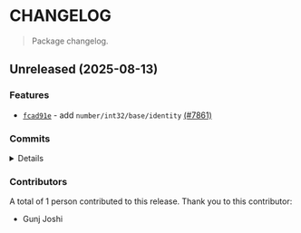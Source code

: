 # CHANGELOG

> Package changelog.

<section class="release" id="unreleased">

## Unreleased (2025-08-13)

<section class="features">

### Features

-   [`fcad91e`](https://github.com/stdlib-js/stdlib/commit/fcad91e93b7066c1324e37a53567a686c08f2102) - add `number/int32/base/identity` [(#7861)](https://github.com/stdlib-js/stdlib/pull/7861)

</section>

<!-- /.features -->

<section class="commits">

### Commits

<details>

-   [`fcad91e`](https://github.com/stdlib-js/stdlib/commit/fcad91e93b7066c1324e37a53567a686c08f2102) - **feat:** add `number/int32/base/identity` [(#7861)](https://github.com/stdlib-js/stdlib/pull/7861) _(by Gunj Joshi)_

</details>

</section>

<!-- /.commits -->

<section class="contributors">

### Contributors

A total of 1 person contributed to this release. Thank you to this contributor:

-   Gunj Joshi

</section>

<!-- /.contributors -->

</section>

<!-- /.release -->

